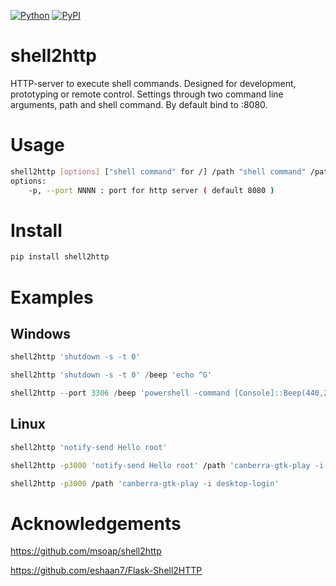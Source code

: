 [![Python](https://img.shields.io/pypi/pyversions/shell2http.svg)](https://badge.fury.io/py/shell2http)
[![PyPI](https://badge.fury.io/py/shell2http.svg)](https://badge.fury.io/py/shell2http)

# shell2http
HTTP-server to execute shell commands. Designed for development, prototyping or remote control. Settings through two command line arguments, path and shell command. By default bind to :8080.

# Usage

```bash
shell2http [options] ["shell command" for /] /path "shell command" /path2 "shell command2" ...
options:
    -p, --port NNNN : port for http server ( default 8080 )
```

# Install

```bash
pip install shell2http
```

# Examples

## Windows

```powershell
shell2http 'shutdown -s -t 0'
```

```powershell
shell2http 'shutdown -s -t 0' /beep 'echo ^G'
```

```powershell
shell2http --port 3306 /beep 'powershell -command [Console]::Beep(440,2000)'
```

## Linux

```bash
shell2http 'notify-send Hello root'
```


```bash
shell2http -p3000 'notify-send Hello root' /path 'canberra-gtk-play -i desktop-login'
```

```bash
shell2http -p3000 /path 'canberra-gtk-play -i desktop-login'
```

# Acknowledgements

https://github.com/msoap/shell2http

https://github.com/eshaan7/Flask-Shell2HTTP
